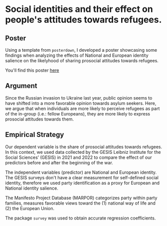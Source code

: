# Social identities and their effect on people's attitudes towards refugees.
## Poster

Using a template from `posterdown`, I developed a poster showcasing some findings when analyzing the effects of National and European identity salience on the likelyhood of sharing prosocial attitudes towards refugees. 

You'll find this poster [here](file:///Users/helensouki/Documents/MASTER/DATA%20ANALYSIS/SoukiReyes.html)

## Argument

Since the Russian invasion to Ukraine last year, public opinion seems to have shifted into a more favorable opinion towards asylum seekers. Here, we argue that when individuals are more likely to perceive refugees as part of the in-group (i.e.: fellow Europeans), they are more likely to express prosocial attitudes towards them.

## Empirical Strategy

Our dependent variable is the share of prosocial attitudes towards refugees. In this context, we used data collected by the GESIS Leibniz Institute for the Social Sciences’ (GESIS) in 2021 and 2022 to compare the effect of our predictors before and after the beginning of the war. 

The independent variables (predictor) are National and European identity. The GESIS surveys don't have a clear measurement for self-defined social identity, therefore we used party identification as a proxy for European and National identity salience. 

The Manifesto Project Database (MARPOR)  categorizes party within party families, measures favorable views toward the (1) national way of life and (2) the European Union.  

The package `survey` was used to obtain accurate regression coefficients. 
